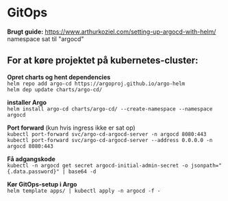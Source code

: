 # GitOps

**Brugt guide:** https://www.arthurkoziel.com/setting-up-argocd-with-helm/  
namespace sat til "argocd"


## For at køre projektet på kubernetes-cluster:  
**Opret charts og hent dependencies**  
`helm repo add argo-cd https://argoproj.github.io/argo-helm`  
`helm dep update charts/argo-cd/`  

**installer Argo**  
`helm install argo-cd charts/argo-cd/ --create-namespace --namespace argocd`  

**Port forward** (kun hvis ingress ikke er sat op)  
`kubectl port-forward svc/argo-cd-argocd-server -n argocd 8080:443`  
`kubectl port-forward svc/argo-cd-argocd-server --address 0.0.0.0 -n argocd 8080:443`  

**Få adgangskode**  
`kubectl -n argocd get secret argocd-initial-admin-secret -o jsonpath="{.data.password}" | base64 -d`  

**Kør GitOps-setup i Argo**  
`helm template apps/ | kubectl apply -n argocd -f -`  
